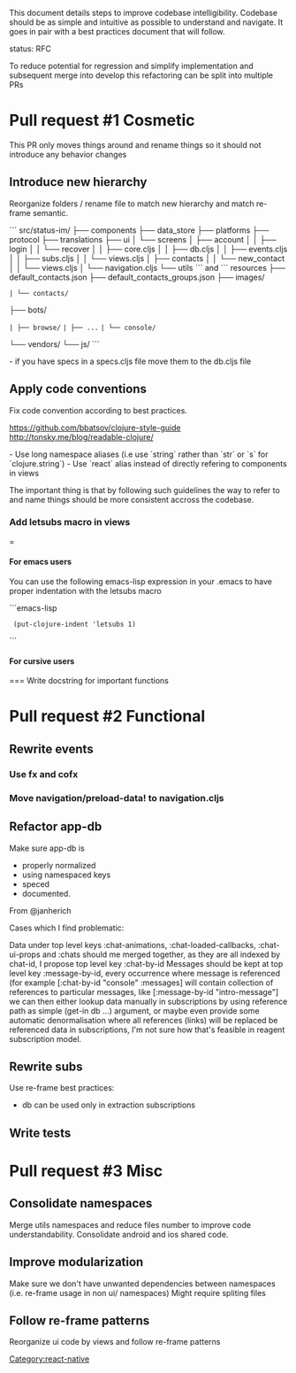 This document details steps to improve codebase intelligibility.
Codebase should be as simple and intuitive as possible to understand and
navigate. It goes in pair with a best practices document that will
follow.

status: RFC

To reduce potential for regression and simplify implementation and
subsequent merge into develop this refactoring can be split into
multiple PRs

# Pull request \#1 Cosmetic

This PR only moves things around and rename things so it should not
introduce any behavior changes

## Introduce new hierarchy

Reorganize folders / rename file to match new hierarchy and match
re-frame semantic.

\`\`\` src/status-im/ ├── components ├── data_store ├── platforms ├──
protocol ├── translations ├── ui │ └── screens │ ├── account │ │ ├──
login │ │ └── recover │ │ ├── core.cljs │ │ ├── db.cljs │ │ ├──
events.cljs │ │ ├── subs.cljs │ │ └── views.cljs │ ├── contacts │ │ └──
new_contact │ │ └── views.cljs │ └── navigation.cljs └── utils \`\`\`
and \`\`\` resources ├── default_contacts.json ├──
default_contacts_groups.json ├── images/

`| └── contacts/`

├── bots/

`| ├── browse/`
`| ├── ...`
`| └── console/`

└── vendors/ └── js/ \`\`\`

\- if you have specs in a specs.cljs file move them to the db.cljs file

## Apply code conventions

Fix code convention according to best practices.

<https://github.com/bbatsov/clojure-style-guide>
<http://tonsky.me/blog/readable-clojure/>

\- Use long namespace aliases (i.e use \`string\` rather than \`str\` or
\`s\` for \`clojure.string\`) - Use \`react\` alias instead of directly
refering to components in views

The important thing is that by following such guidelines the way to
refer to and name things should be more consistent accross the codebase.

### Add letsubs macro in views

\=

#### For emacs users

You can use the following emacs-lisp expression in your .emacs to have
proper indentation with the letsubs macro

\`\`\`emacs-lisp

` (put-clojure-indent 'letsubs 1)`

\`\`\`

#### For cursive users

\=== Write docstring for important functions

# Pull request \#2 Functional

## Rewrite events

### Use fx and cofx

### Move navigation/preload-data\! to navigation.cljs

## Refactor app-db

Make sure app-db is

  - properly normalized
  - using namespaced keys
  - speced
  - documented.

From @janherich

Cases which I find problematic:

Data under top level keys :chat-animations, :chat-loaded-callbacks,
:chat-ui-props and :chats should me merged together, as they are all
indexed by chat-id, I propose top level key :chat-by-id Messages should
be kept at top level key :message-by-id, every occurrence where message
is referenced (for example \[:chat-by-id "console" :messages\] will
contain collection of references to particular messages, like
\[:message-by-id "intro-message"\] we can then either lookup data
manually in subscriptions by using reference path as simple (get-in db
...) argument, or maybe even provide some automatic denormalisation
where all references (links) will be replaced be referenced data in
subscriptions, I'm not sure how that's feasible in reagent subscription
model.

## Rewrite subs

Use re-frame best practices:

  - db can be used only in extraction subscriptions

## Write tests

# Pull request \#3 Misc

## Consolidate namespaces

Merge utils namespaces and reduce files number to improve code
understandability. Consolidate android and ios shared code.

## Improve modularization

Make sure we don't have unwanted dependencies between namespaces (i.e.
re-frame usage in non ui/ namespaces) Might require spliting files

## Follow re-frame patterns

Reorganize ui code by views and follow re-frame patterns

[Category:react-native](Category:react-native "wikilink")